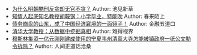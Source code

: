 - [为什么明朝酷刑反贪却无官不贪？](http://wechatscope.jmsc.hku.hk:8000/html?fn=gh_c5f260f9b7ba_2018-08-05_2247484787_vDMauzFkef.y.tar.gz)
Author: 池见新草
- [知情人起底知名教授胡鞍钢：小学毕业，特能吹](http://wechatscope.jmsc.hku.hk:8000/html?fn=gh_8292129c8b5c_2018-08-05_2247484581_SIkViPmR9N.y.tar.gz)
Author: 春来陌上
- [债务崩盘的山东，成了中国经济窘境的一面镜子！](http://wechatscope.jmsc.hku.hk:8000/html?fn=gh_517f0d8d1792_2018-08-05_2651283777_rI0MeEXw5F.y.tar.gz)
Author: 金融五道口
- [清华大学教授：从数据中挖掘真相](http://wechatscope.jmsc.hku.hk:8000/html?fn=gh_1c6cefeca9ab_2018-08-05_2247487523_8O29XRtzrg.y.tar.gz)
Author: 难得视界
- [穆斯林集资一亿元刚刚建成使用的宁夏韦州清真大寺怎能被镇政府一纸公文勒令拆除？](http://wechatscope.jmsc.hku.hk:8000/html?fn=gh_02fee171203d_2018-08-05_2653659531_FGi0jLhA93.y.tar.gz)
Author: 人间正道话沧桑
